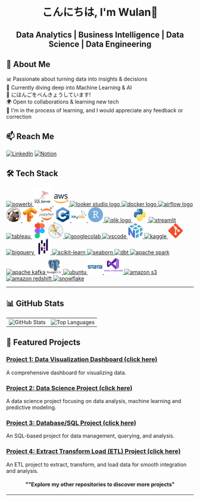 <h1 align="center">こんにちは, I'm Wulan👋</h1>
<h2 align="center">Data Analytics | Business Intelligence | Data Science | Data Engineering</h2>


## 🌟 About Me

📊 Passionate about turning data into insights & decisions  
🤖 Currently diving deep into Machine Learning & AI  
🎯 にほんごをべんきょうしています!  
🌍 Open to collaborations & learning new tech  
🤝 I'm in the process of learning, and I would appreciate any feedback or correction  

## 📫 Reach Me

[![LinkedIn](https://img.shields.io/badge/LinkedIn-0077B5?style=for-the-badge&logo=linkedin&logoColor=white)](https://linkedin.com/in/YourUsername)
[![Notion](https://img.shields.io/badge/Notion-000000?style=for-the-badge&logo=notion&logoColor=white)](https://notion.so/YourPage)


## 🛠️ Tech Stack
<p align="left">
  <!-- Power BI -->
  <a href="https://powerbi.microsoft.com/" target="_blank" rel="noreferrer">
    <img src="https://upload.wikimedia.org/wikipedia/commons/c/cf/New_Power_BI_Logo.svg" alt="powerbi" width="40" height="40"/>
  </a>

  <!-- SQL Server -->
  <a href="https://www.microsoft.com/en-us/sql-server/" target="_blank" rel="noreferrer">
    <img src="https://github.com/anandawln/anandawln/blob/main/content/SQL_SERVER.png" alt="powerbi" width="50" height="50"/>
  </a>

  <!-- AWS -->
  <a href="https://aws.amazon.com/" target="_blank" rel="noreferrer">
    <img src="https://github.com/devicons/devicon/blob/master/icons/amazonwebservices/amazonwebservices-original-wordmark.svg" alt="powerbi" width="40" height="40"/>
  </a>
  
  <!-- Looker Studio-->
  <a href="https://lookerstudio.google.com" target="_blank" rel="noreferrer">
    <img src="https://github.com/gilbarbara/logos/blob/main/logos/looker-icon.svg" alt="looker studio logo" width="40" height="40"/>
</a>

  <!-- Docker -->
  <a href="https://docker.com" target="_blank" rel="noreferrer">
    <img src="https://github.com/gilbarbara/logos/blob/main/logos/docker-icon.svg" alt="docker logo" width="50" height="40"/>
</a>

<!-- Airflow -->
  <a href="https://airflow.apache.org" target="_blank" rel="noreferrer">
    <img src="https://github.com/gilbarbara/logos/blob/main/logos/airflow-icon.svg" alt="airflow logo" width="40" height="40"/>
</a>

<!-- Dbeaver -->
 <a href="https://dbeaver.io/" target="_blank" rel="noreferrer">
    <img src="https://github.com/devicons/devicon/blob/master/icons/dbeaver/dbeaver-original.svg" alt="DBeaver" width="40" height="40"/>
</a>

<!-- TensorFlow -->
 <a href="https://www.tensorflow.org/" target="_blank" rel="noreferrer">
    <img src="https://github.com/anandawln/anandawln/blob/main/content/tensorflow.png" alt="TensorFlow Logo" width="40" height="40"/>
</a>

  <!-- Jupyter -->
  <a href="https://jupyter.org/" target="_blank" rel="noreferrer">
    <img src="https://raw.githubusercontent.com/devicons/devicon/master/icons/jupyter/jupyter-original-wordmark.svg" alt="jupyter" width="40" height="40"/>
  </a>
  
  <!-- Dev C++ -->
  <a href="https://www.bloodshed.net/" target="_blank" rel="noreferrer">
    <img src="https://raw.githubusercontent.com/devicons/devicon/master/icons/cplusplus/cplusplus-original.svg" alt="dev c++" width="40" height="40"/>
  </a>
  
  <!-- MySQL -->
  <a href="https://www.mysql.com/" target="_blank" rel="noreferrer">
    <img src="https://raw.githubusercontent.com/devicons/devicon/master/icons/mysql/mysql-original-wordmark.svg" alt="mysql" width="40" height="40"/>
  </a>
  
  <!-- RStudio -->
  <a href="https://www.rstudio.com/" target="_blank" rel="noreferrer">
    <img src="https://raw.githubusercontent.com/devicons/devicon/master/icons/rstudio/rstudio-original.svg" alt="rstudio" width="40" height="40"/>
  </a>

  <!-- Qlik -->
<a href="https://www.qlik.com/" target="_blank" rel="noreferrer">
  <img src="https://raw.githubusercontent.com/gilbarbara/logos/main/logos/qlik.svg" alt="qlik logo" width="60" height="70"/>
</a>
  
  <!-- Python -->
  <a href="https://www.python.org" target="_blank" rel="noreferrer">
    <img src="https://raw.githubusercontent.com/devicons/devicon/master/icons/python/python-original.svg" alt="python" width="40" height="40"/>
  </a>
   
  <!-- Streamlit -->
  <a href="https://streamlit.io/" target="_blank" rel="noreferrer">
    <img src="https://raw.githubusercontent.com/gilbarbara/logos/main/logos/streamlit.svg" alt="streamlit" width="40" height="40"/>
  </a>

  <!-- Tableau -->
  <a href="https://www.tableau.com/" target="_blank" rel="noreferrer">
    <img src="https://raw.githubusercontent.com/gilbarbara/logos/main/logos/tableau-icon.svg" alt="tableau" width="40" height="40"/>
  </a>

  <!-- Figma -->
  <a href="https://www.figma.com/" target="_blank" rel="noreferrer">
    <img src="https://raw.githubusercontent.com/devicons/devicon/master/icons/figma/figma-original.svg" alt="figma" width="40" height="40"/>
  </a>

  <!-- Matplotlib -->
  <a href="https://matplotlib.org" target="_blank" rel="noreferrer">
  <img src="https://raw.githubusercontent.com/devicons/devicon/master/icons/matplotlib/matplotlib-original.svg" alt="matplotlib" width="40" height="40"/>
</a>

  <!-- Google Colab -->
  <a href="https://colab.research.google.com/" target="_blank" rel="noreferrer">
    <img src="https://colab.research.google.com/img/colab_favicon_256px.png" alt="googlecolab" width="40" height="40"/>
  </a>

  <!-- VS Code -->
  <a href="https://code.visualstudio.com/" target="_blank" rel="noreferrer">
    <img src="https://upload.wikimedia.org/wikipedia/commons/9/9a/Visual_Studio_Code_1.35_icon.svg" alt="vscode" width="40" height="40"/>
  </a>
<!-- Numpy -->
<a href="https://numpy.org" target="_blank" rel="noreferrer">
  <img src="https://raw.githubusercontent.com/devicons/devicon/master/icons/numpy/numpy-original.svg" alt="numpy" width="40" height="40"/>
</a>

<!-- Kaggle -->
<a href="https://www.kaggle.com" target="_blank" rel="noreferrer">
  <img src="https://www.vectorlogo.zone/logos/kaggle/kaggle-icon.svg" alt="kaggle" width="40" height="40"/>
</a>

<!-- Git -->
<a href="https://git-scm.com" target="_blank" rel="noreferrer">
  <img src="https://raw.githubusercontent.com/devicons/devicon/master/icons/git/git-original.svg" alt="git" width="40" height="40"/>
</a>

<!-- BigQuery -->
<a href="https://cloud.google.com/bigquery" target="_blank" rel="noreferrer">
  <img src="https://www.vectorlogo.zone/logos/google_bigquery/google_bigquery-icon.svg" alt="bigquery" width="40" height="40"/>
</a>

<!-- Pandas -->
<a href="https://pandas.pydata.org/" target="_blank" rel="noreferrer">
  <img src="https://raw.githubusercontent.com/devicons/devicon/master/icons/pandas/pandas-original.svg" alt="pandas" width="40" height="40"/>
</a>

<!-- Scikit-learn -->
<a href="https://scikit-learn.org/" target="_blank" rel="noreferrer">
  <img src="https://upload.wikimedia.org/wikipedia/commons/0/05/Scikit_learn_logo_small.svg" alt="scikit-learn" width="40" height="40"/>
</a>

<!-- Seaborn -->
<a href="https://seaborn.pydata.org/" target="_blank" rel="noreferrer">
  <img src="https://seaborn.pydata.org/_images/logo-mark-lightbg.svg" alt="seaborn" width="40" height="40"/>
</a>

<!-- dbt -->
<a href="https://www.getdbt.com/" target="_blank" rel="noreferrer">
  <img src="https://github.com/gilbarbara/logos/blob/main/logos/dbt-icon.svg" alt="dbt" width="40" height="30"/>
</a>

<!-- Apache Spark -->
<a href="https://spark.apache.org/" target="_blank" rel="noreferrer">
  <img src="https://github.com/gilbarbara/logos/blob/main/logos/apache-spark.svg" alt="apache spark" width="40" height="40"/>
</a>

<!-- Apache Kafka -->
<a href="https://kafka.apache.org/" target="_blank" rel="noreferrer">
  <img src="https://github.com/gilbarbara/logos/blob/main/logos/kafka-icon.svg" alt="apache kafka" width="40" height="35"/>
</a>

<!-- PostgreSQL -->
<a href="https://www.postgresql.org/" target="_blank" rel="noreferrer">
  <img src="https://github.com/devicons/devicon/blob/master/icons/postgresql/postgresql-original-wordmark.svg" alt="postgresql" width="40" height="40"/>
</a>

<!-- Ubuntu -->
<a href="https://ubuntu.com/" target="_blank" rel="noreferrer">
  <img src="https://www.vectorlogo.zone/logos/ubuntu/ubuntu-icon.svg" alt="ubuntu" width="40" height="40"/>
</a>

<!-- Stata -->
<a href="https://www.stata.com/" target="_blank" rel="noreferrer">
  <img src="https://github.com/devicons/devicon/blob/master/icons/stata/stata-original-wordmark.svg" alt="stata" width="40" height="40"/>
</a>

<!-- Visual Studio 2022 -->
<a href="https://visualstudio.microsoft.com/" target="_blank" rel="noreferrer">
  <img src="https://github.com/devicons/devicon/blob/master/icons/visualstudio/visualstudio-original-wordmark.svg" alt="visual studio 2022" width="50" height="50"/>
</a>

<!-- Amazon S3 -->
<a href="https://aws.amazon.com/s3/" target="_blank" rel="noreferrer">
  <img src="https://github.com/gilbarbara/logos/blob/main/logos/aws-s3.svg" alt="amazon s3" width="40" height="40"/>
</a>

<!-- Amazon Redshift -->
<a href="https://aws.amazon.com/redshift/" target="_blank" rel="noreferrer">
  <img src="https://github.com/gilbarbara/logos/blob/main/logos/aws-redshift.svg" alt="amazon redshift" width="40" height="40"/>
</a>

<!-- Snowflake -->
<a href="https://www.snowflake.com/" target="_blank" rel="noreferrer">
  <img src="https://github.com/gilbarbara/logos/blob/main/logos/snowflake-icon.svg" alt="snowflake" width="40" height="40"/>
</a>
</p>


---

## 📊 GitHub Stats

<p style="text-align: center;">
  <table style="margin-left: auto; margin-right: auto;">
    <tr>
      <td>
        <img src="https://github-readme-stats.vercel.app/api?username=anandawln&show_icons=true&theme=tokyonight" alt="GitHub Stats" />
      </td>
      <td>
        <img src="https://github-readme-stats.vercel.app/api/top-langs/?username=anandawln&layout=compact&theme=tokyonight" alt="Top Languages" />
      </td>
    </tr>
  </table>
</p>


## 🌟 Featured Projects

### [Project 1: Data Visualization Dashboard (click here)](https://github.com/anandawln/dashboard-project)
A comprehensive dashboard for visualizing data.

### [Project 2: Data Science Project (click here)](https://github.com/anandawln/data-science-collection-project)
A data science project focusing on data analysis, machine learning and predictive modeling.

### [Project 3: Database/SQL Project (click here)](https://github.com/anandawln/SQL-project-collection)
An SQL-based project for data management, querying, and analysis.

### [Project 4: Extract Transform Load (ETL) Project (click here)](https://github.com/anandawln/ETL-processes)
An ETL project to extract, transform, and load data for smooth integration and analysis.

<h4 align="center">""Explore my other repositories to discover more projects"</h4>


---


